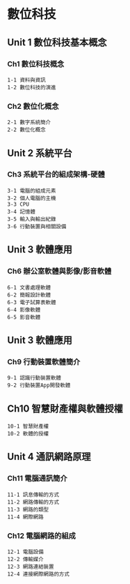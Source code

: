 # 數位科技
## Unit 1 數位科技基本概念
### Ch1 數位科技概念
```
1-1 資料與資訊
1-2 數位科技的演進
```
### Ch2 數位化概念
```
2-1 數字系統簡介
2-2 數位化概念
```
## Unit 2 系統平台
### Ch3 系統平台的組成架構-硬體
```
3-1 電腦的組成元素
3-2 個人電腦的主機
3-3 CPU
3-4 記憶體
3-5 輸入與輸出紀錄
3-6 行動裝置與相關設備
```
## Unit 3 軟體應用
### Ch6 辦公室軟體與影像/影音軟體
```
6-1 文書處理軟體
6-2 簡報設計軟體
6-3 電子試算表軟體
6-4 影像軟體
6-5 影音軟體
```
## Unit 3 軟體應用
### Ch9 行動裝置軟體簡介
```
9-1 認識行動裝置軟體
9-2 行動裝置App開發軟體
```
## Ch10 智慧財產權與軟體授權
```
10-1 智慧財產權
10-2 軟體的授權
```
## Unit 4 通訊網路原理
### Ch11 電腦通訊簡介
```
11-1 訊息傳輸的方式
11-2 網路傳輸的方式
11-3 網路的類型
11-4 網際網路
```
### Ch12 電腦網路的組成
```
12-1 電腦設備
12-2 傳輸媒介
12-3 網路連結裝置
12-4 連接網際網路的方式
```
